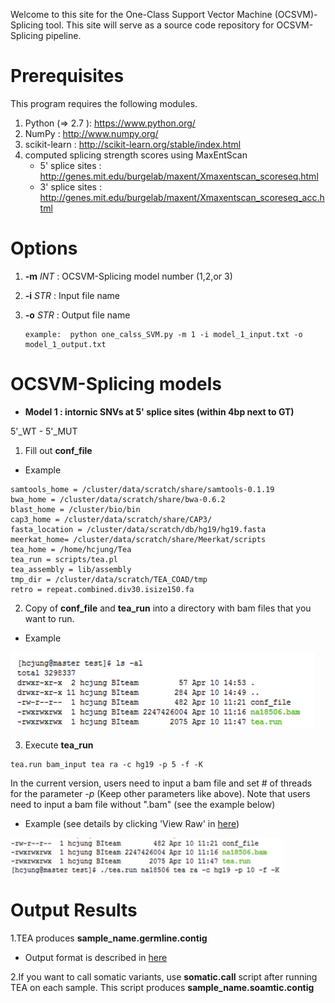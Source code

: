 Welcome to this site for the One-Class Support Vector Machine (OCSVM)-Splicing tool. This site will serve as a source code repository for OCSVM-Splicing pipeline. 

# Prerequisites
This program requires the following modules. 

1. Python (=> 2.7 ): https://www.python.org/
2. NumPy : http://www.numpy.org/
3. scikit-learn : http://scikit-learn.org/stable/index.html
4. computed splicing strength scores using MaxEntScan
   - 5' splice sites : http://genes.mit.edu/burgelab/maxent/Xmaxentscan_scoreseq.html
   - 3' splice sites : http://genes.mit.edu/burgelab/maxent/Xmaxentscan_scoreseq_acc.html

# Options

1. **-m** *INT* : OCSVM-Splicing model number (1,2,or 3) 
2. **-i** *STR* : Input file name 
3. **-o** *STR* : Output file name 

   ```
   example:  python one_calss_SVM.py -m 1 -i model_1_input.txt -o model_1_output.txt
   
   ```

# OCSVM-Splicing models
* **Model 1 : intornic SNVs at 5' splice sites (within 4bp next to GT)**

5'_WT - 5'_MUT


1. Fill out **conf_file**
 * Example
 ```
samtools_home = /cluster/data/scratch/share/samtools-0.1.19
bwa_home = /cluster/data/scratch/share/bwa-0.6.2
blast_home = /cluster/bio/bin
cap3_home = /cluster/data/scratch/share/CAP3/
fasta_location = /cluster/data/scratch/db/hg19/hg19.fasta
meerkat_home= /cluster/data/scratch/share/Meerkat/scripts
tea_home = /home/hcjung/Tea
tea_run = scripts/tea.pl
tea_assembly = lib/assembly
tmp_dir = /cluster/data/scratch/TEA_COAD/tmp
retro = repeat.combined.div30.isize150.fa
```
2. Copy of **conf_file** and **tea_run** into a directory with bam files that you want to run. 
 * Example
 
  ![Image of secondstep](https://github.com/hastj7373/TEA/blob/master/second_step.gif)

3. Execute **tea_run** 
 ```
 tea.run bam_input tea ra -c hg19 -p 5 -f -K
 ```
 In the current version, users need to input a bam file and set # of threads for the parameter *-p* (Keep other parameters like above). Note that users need to input a bam file without ".bam" (see the example below)
  * Example (see details by clicking 'View Raw' in [here](https://github.com/hastj7373/TEA/blob/master/Example.docx))
  
  ![Image of thridstep](https://github.com/hastj7373/TEA/blob/master/third_step.gif)
 
# Output Results

1.TEA produces **sample_name.germline.contig**
 * Output format is described in [here](https://github.com/hastj7373/TEA/blob/master/output_format.txt)

2.If you want to call somatic variants, use **somatic.call** script after running TEA on each sample. This script produces  **sample_name.soamtic.contig**
